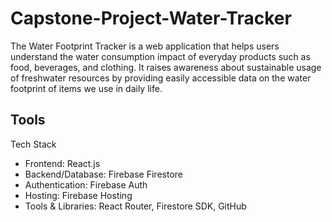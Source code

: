 # Capstone-Project-Water-Tracker
The Water Footprint Tracker is a web application that helps users understand the water consumption impact of everyday products such as food, beverages, and clothing. It raises awareness about sustainable usage of freshwater resources by providing easily accessible data on the water footprint of items we use in daily life.
## Tools
Tech Stack
- Frontend: React.js
- Backend/Database: Firebase Firestore
- Authentication: Firebase Auth
- Hosting: Firebase Hosting
- Tools & Libraries: React Router, Firestore SDK, GitHub
